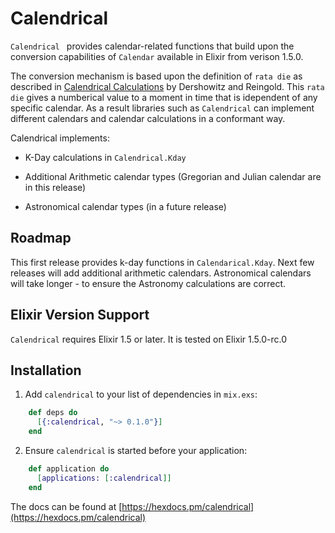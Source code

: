 # Calendrical

  `Calendrical ` provides calendar-related functions that build upon the
  conversion capabilities of `Calendar` available in Elixir from verison 1.5.0.

  The conversion mechanism is based upon the definition of `rata die` as described
  in [Calendrical Calculations](https://www.amazon.com/Calendrical-Calculations-Nachum-Dershowitz/dp/0521702380)
  by Dershowitz and Reingold.  This `rata die` gives a numberical value to a moment in time
  that is idependent of any specific calendar.  As a result libraries such as `Calendrical` can
  implement different calendars and calendar calculations in a conformant way.

  Calendrical implements:

  * K-Day calculations in `Calendrical.Kday`

  * Additional Arithmetic calendar types (Gregorian and Julian calendar are in this release)

  * Astronomical calendar types (in a future release)

## Roadmap

This first release provides k-day functions in `Calendarical.Kday`.  Next few releases will add additional arithmetic calendars.  Astronomical calendars will take longer - to ensure the Astronomy calculations are correct.

## Elixir Version Support

`Calendrical` requires Elixir 1.5 or later.  It is tested on Elixir 1.5.0-rc.0

## Installation

1. Add `calendrical` to your list of dependencies in `mix.exs`:

```elixir
    def deps do
      [{:calendrical, "~> 0.1.0"}]
    end
```

2. Ensure `calendrical` is started before your application:

```elixir
    def application do
      [applications: [:calendrical]]
    end
```

The docs can be found at [https://hexdocs.pm/calendrical](https://hexdocs.pm/calendrical)

